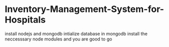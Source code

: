 # Inventory-Management-System-for-Hospitals
install nodejs
and mongodb
intialize database in mongodb
install the neccesssary node modules and you are good to go
